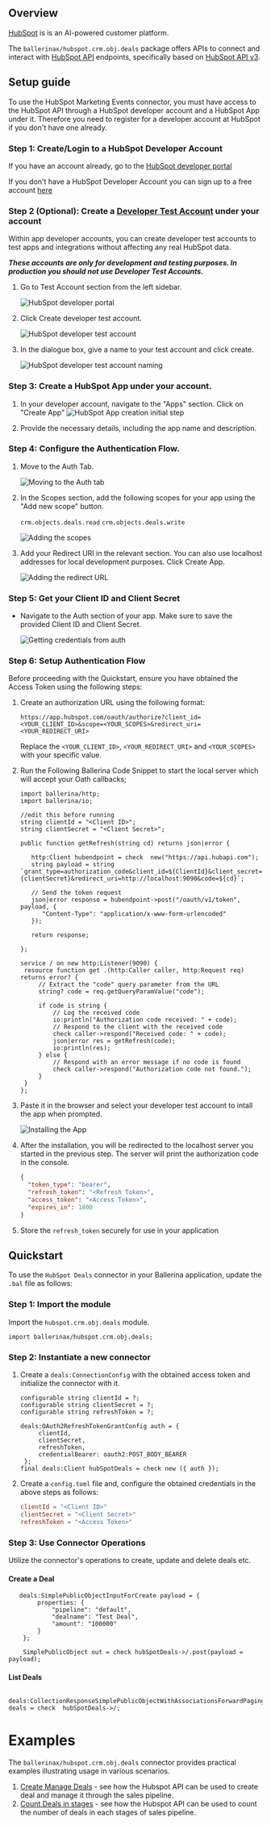 ## Overview
[HubSpot](https://developers.hubspot.com/docs/reference/api) is is an AI-powered customer platform.

The `ballerinax/hubspot.crm.obj.deals` package offers APIs to connect and interact with [HubSpot API](https://developers.hubspot.com/docs/reference/api) endpoints, specifically based on [HubSpot API v3](https://developers.hubspot.com/docs/reference/api).

## Setup guide

To use the HubSpot Marketing Events connector, you must have access to the HubSpot API through a HubSpot developer account and a HubSpot App under it. Therefore you need to register for a developer account at HubSpot if you don't have one already.

### Step 1: Create/Login to a HubSpot Developer Account

If you have an account already, go to the [HubSpot developer portal](https://app.hubspot.com/)

If you don't have a HubSpot Developer Account you can sign up to a free account [here](https://developers.hubspot.com/get-started)

### Step 2 (Optional): Create a [Developer Test Account](https://developers.hubspot.com/beta-docs/getting-started/account-types#developer-test-accounts) under your account

Within app developer accounts, you can create developer test accounts to test apps and integrations without affecting any real HubSpot data.

**_These accounts are only for development and testing purposes. In production you should not use Developer Test Accounts._**

1. Go to Test Account section from the left sidebar.

   ![HubSpot developer portal](https://raw.githubusercontent.com/ballerina-platform/module-ballerinax-hubspot.crm.object.deals/main/docs/resources/test_acc_1.png)

2. Click Create developer test account.

   ![HubSpot developer test account](https://raw.githubusercontent.com/ballerina-platform/module-ballerinax-hubspot.crm.object.deals/main/docs/resources/test_acc_2.png)

3. In the dialogue box, give a name to your test account and click create.

   ![HubSpot developer test account naming](https://raw.githubusercontent.com/ballerina-platform/module-ballerinax-hubspot.crm.object.deals/main/docs/resources/test_acc_3.png)

### Step 3: Create a HubSpot App under your account.

1. In your developer account, navigate to the "Apps" section. Click on "Create App"
   ![HubSpot App creation initial step](https://raw.githubusercontent.com/ballerina-platform/module-ballerinax-hubspot.crm.object.deals/main/docs/resources/create_app_1.png)

2. Provide the necessary details, including the app name and description.

### Step 4: Configure the Authentication Flow.

1. Move to the Auth Tab.

   ![Moving to the Auth tab](https://raw.githubusercontent.com/ballerina-platform/module-ballerinax-hubspot.crm.object.deals/main/docs/resources/create_app_2.png)
   

2. In the Scopes section, add the following scopes for your app using the "Add new scope" button.

   `crm.objects.deals.read`
   `crm.objects.deals.write`

   ![Adding the scopes](https://raw.githubusercontent.com/ballerina-platform/module-ballerinax-hubspot.crm.object.deals/main/docs/resources/scope_set.png)

4. Add your Redirect URI in the relevant section. You can also use localhost addresses for local development purposes. Click Create App.

   ![Adding the redirect URL](https://raw.githubusercontent.com/ballerina-platform/module-ballerinax-hubspot.crm.object.deals/main/docs/resources/create_app_final.png)

### Step 5: Get your Client ID and Client Secret

- Navigate to the Auth section of your app. Make sure to save the provided Client ID and Client Secret.

   ![Getting credentials from auth](https://raw.githubusercontent.com/ballerina-platform/module-ballerinax-hubspot.crm.object.deals/main/docs/resources/get_credentials.png)

### Step 6: Setup Authentication Flow

Before proceeding with the Quickstart, ensure you have obtained the Access Token using the following steps:

1. Create an authorization URL using the following format:

   ```
   https://app.hubspot.com/oauth/authorize?client_id=<YOUR_CLIENT_ID>&scope=<YOUR_SCOPES>&redirect_uri=<YOUR_REDIRECT_URI>
   ```

   Replace the `<YOUR_CLIENT_ID>`, `<YOUR_REDIRECT_URI>` and `<YOUR_SCOPES>` with your specific value.

2. Run the Following Ballerina Code Snippet to start the local server which will accept your Oath callbacks;

   ```ballerina
   import ballerina/http;
   import ballerina/io;
   
   //edit this before running
   string clientId = "<Client ID>";
   string clientSecret = "<Client Secret>";

   public function getRefresh(string cd) returns json|error {

      http:Client hubendpoint = check  new("https://api.hubapi.com");
      string payload = string `grant_type=authorization_code&client_id=${ClientId}&client_secret={clientSecret}&redirect_uri=http://localhost:9090&code=${cd}`;

      // Send the token request
      json|error response = hubendpoint->post("/oauth/v1/token", payload, {
         "Content-Type": "application/x-www-form-urlencoded"
      });

      return response;

   };

   service / on new http:Listener(9090) {
    resource function get .(http:Caller caller, http:Request req) returns error? {
        // Extract the "code" query parameter from the URL
        string? code = req.getQueryParamValue("code");

        if code is string {
            // Log the received code
            io:println("Authorization code received: " + code);
            // Respond to the client with the received code
            check caller->respond("Received code: " + code);
            json|error res = getRefresh(code);
            io:println(res);
        } else {
            // Respond with an error message if no code is found
            check caller->respond("Authorization code not found.");
        }
    }
   };
   ```

3. Paste it in the browser and select your developer test account to intall the app when prompted.
    
   ![Installing the App](https://raw.githubusercontent.com/ballerina-platform/module-ballerinax-hubspot.crm.object.deals/main/docs/resources/install_app.png)

4. After the installation, you will be redirected to the localhost server you started in the previous step. The server will print the authorization code in the console.

   ```json
   {
     "token_type": "bearer",
     "refresh_token": "<Refresh Token>",
     "access_token": "<Access Token>",
     "expires_in": 1800
   }
   ```

5. Store the `refresh_token` securely for use in your application

## Quickstart


To use the `HubSpot Deals` connector in your Ballerina application, update the `.bal` file as follows:

### Step 1: Import the module

Import the `hubspot.crm.obj.deals` module.

```
import ballerinax/hubspot.crm.obj.deals;
```

### Step 2: Instantiate a new connector

1. Create a `deals:ConnectionConfig` with the obtained access token and initialize the connector with it.

   ```ballerina
   configurable string clientId = ?;
   configurable string clientSecret = ?;
   configurable string refreshToken = ?;
   
   deals:OAuth2RefreshTokenGrantConfig auth = {
        clientId,
        clientSecret,
        refreshToken,
        credentialBearer: oauth2:POST_BODY_BEARER
    };
   final deals:Client hubSpotDeals = check new ({ auth });
   ```

2. Create a `config.toml` file and, configure the obtained credentials in the above steps as follows:
   ```toml
   clientId = "<Client ID>"
   clientSecret = "<Client Secret>"
   refreshToken = "<Access Token>"

### Step 3: Use Connector Operations

Utilize the connector's operations to create, update and delete deals etc.
#### Create a Deal
```ballerina
   deals:SimplePublicObjectInputForCreate payload = {
        properties: {
            "pipeline": "default",
            "dealname": "Test Deal",
            "amount": "100000"
        }
    };

    SimplePublicObject out = check hubSpotDeals->/.post(payload = payload);
```
#### List Deals
```ballerina
   deals:CollectionResponseSimplePublicObjectWithAssociationsForwardPaging deals = check  hubSpotDeals->/;
```

# Examples

The `ballerinax/hubspot.crm.obj.deals` connector provides practical examples illustrating usage in various scenarios.

1. [Create Manage Deals](https://github.com/ballerina-platform/module-ballerinax-hubspot.crm.object.deals/tree/main/examples/manage-deals) - see how the Hubspot API can be used to create deal and manage it through the sales pipeline.
2. [Count Deals in stages](https://github.com/ballerina-platform/module-ballerinax-hubspot.crm.object.deals/tree/main/examples/count-deals) - see how the Hubspot API can be used to count the number of deals in each stages of sales pipeline.



